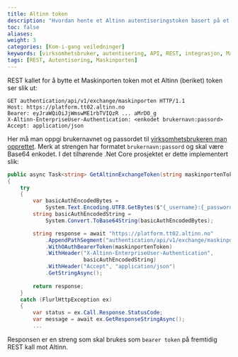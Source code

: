 ```yaml
---
title: Altinn token
description: "Hvordan hente et Altinn autentiseringstoken basert på et Maskinporten token."
toc: false
aliases:
weight: 3
categories: [Kom-i-gang veiledninger]
keywords: [virksomhetsbruker, autentisering, API, REST, integrasjon, Maskinporten, scope]
tags: [REST, Autentisering, Maskinporten]
---
```


REST kallet for å bytte et Maskinporten token mot et Altinn (beriket) token ser slik ut:

```http
GET authentication/api/v1/exchange/maskinporten HTTP/1.1
Host: https://platform.tt02.altinn.no
Bearer: eyJraWQiOiJjWmswME1rbTVIQzR ... aMrDO_g
X-Altinn-EnterpriseUser-Authentication: <enkodet brukernavn:passord>
Accept: application/json
```
Her må man oppgi brukernavnet og passordet til [virksomhetsbrukeren man opprettet](/docs/api/rest/kom-i-gang/tutorial-sluttbrukersystem/forarbeid/#opprette-og-autorisere-virksomhetsbruker).
Merk at strengen har formatet `brukernavn:passord` og skal være Base64 enkodet.
I det tilhørende .Net Core prosjektet er dette implementert slik:
```cs
public async Task<string> GetAltinnExchangeToken(string maskinportenToken)
{
    try
    {
        var basicAuthEncodedBytes = 
            System.Text.Encoding.UTF8.GetBytes($"{_username}:{_password}");
        string basicAuthEncodedString = 
            System.Convert.ToBase64String(basicAuthEncodedBytes);

        string response = await "https://platform.tt02.altinn.no"
            .AppendPathSegment("authentication/api/v1/exchange/maskinporten")
            .WithOAuthBearerToken(maskinportenToken)
            .WithHeader("X-Altinn-EnterpriseUser-Authentication",
                        basicAuthEncodedString)
            .WithHeader("Accept", "application/json")
            .GetStringAsync();
        
        return response;
    }
    catch (FlurlHttpException ex)
    {
        var status = ex.Call.Response.StatusCode;
        var message = await ex.GetResponseStringAsync();
        ...
```

Responsen er en streng som skal brukes som `bearer token` på fremtidig REST kall mot Altinn.